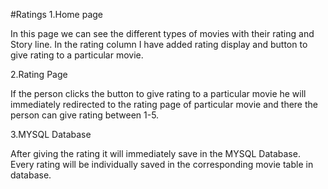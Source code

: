 #Ratings
1.Home page

In this page we can see the different types of movies with their rating and Story line. In the rating column I have added rating display and button to give rating to a particular movie.

2.Rating Page

If the person clicks the button to give rating to a particular movie he will immediately redirected to the rating page of particular movie and there the person can give rating between 1-5.

3.MYSQL Database

After giving the rating it will immediately save in the MYSQL Database. Every rating will be individually saved in the corresponding movie table in database.
